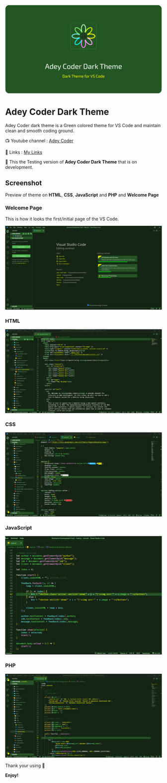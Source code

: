 ![Adey Coder Dark Theme](./images/Adey-Coder-dark-Theme.png)

# Adey Coder Dark Theme

Adey Coder dark theme is a Green colored theme for VS Code and maintain clean and smooth coding ground.

📺 Youtube channel : [Adey Coder](https://youtube.com/c/AdeyCoder)

🔗 Links : [My Links](https://znap.link/adeycoder)

🔔 This the Testing version of **Adey Coder Dark Theme** that is on development.

## Screenshot

Preview of theme on **HTML**, **CSS**, **JavaScript** and **PHP** and **Welcome Page**

### Welcome Page

This is how it looks the first/initial page of the VS Code.

![ScreenShot of HTML](./images/Welcome-Page.png)

### HTML

![ScreenShot of HTML](./images/HTML.png)

### CSS

![ScreenShot of CSS](./images/CSS.png)

### JavaScript

![ScreenShot of JavaScript](./images/JS.png)

### PHP

![ScreenShot of PHP](./images/PHP.png)

Thank your using 🙂

**Enjoy!**

